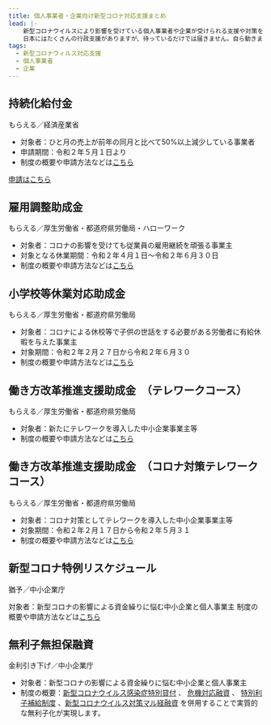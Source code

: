```yaml
---
title: 個人事業者・企業向け新型コロナ対応支援まとめ
lead: |-
    新型コロナウイルスにより影響を受けている個人事業者や企業が受けられる支援や対策をまとめました。
    日本にはたくさんの行政支援がありますが、待っているだけでは届きません。自ら動きましょう！
tags:
  - 新型コロナウィルス対応支援
  - 個人事業者
  - 企業
---
```

## 持続化給付金

もらえる／経済産業省

<panel text="個人事業主" number="100" unit="万円" note="最大"></panel>

<panel text="法人" number="200" unit="万円" note="最大"></panel>

<media href="https://www.youtube.com/watch?v=r2h035U4lcI"></media>

- 対象者：ひと月の売上が前年の同月と比べて50%以上減少している事業者
- 申請期間：令和２年５月１日より
- 制度の概要や申請方法などは[こちら](https://www.jizokuka-kyufu.jp/doc/pdf/r2_application_guidance_proprietor.pdf)

[申請はこちら](https://www.jizokuka-kyufu.jp/)

## 雇用調整助成金

もらえる／厚生労働省・都道府県労働局・ハローワーク

<panel text="対象労働者１人１日" number="8,330" unit="円" note="上限"></panel>

- 対象者：コロナの影響を受けても従業員の雇用継続を頑張る事業主
- 対象となる休業期間：令和２年４月１日～令和２年６月３０日
- 制度の概要や申請方法などは[こちら](https://www.mhlw.go.jp/content/000620879.pdf)

## 小学校等休業対応助成金

もらえる／厚生労働省・都道府県労働局

<panel text="対象労働者１人１日" number="8,330" unit="円" note="上限"></panel>

- 対象者：コロナによる休校等で子供の世話をする必要がある労働者に有給休暇を与えた事業主
- 対象期間：令和２年２月２７日から令和２年６月３０
- 制度の概要や申請方法などは[こちら](https://www.mhlw.go.jp/content/000622469.pdf)

## 働き方改革推進支援助成金　（テレワークコース）

もらえる／厚生労働省・都道府県労働局

<panel text="成果目標の達成状況により" number="150" unit="万円" note="最大"></panel>

- 対象者：新たにテレワークを導入した中小企業事業主等
- 制度の概要や申請方法などは[こちら](https://www.mhlw.go.jp/content/11909000/000622080.pdf)

## 働き方改革推進支援助成金　（コロナ対策テレワークコース）

もらえる／厚生労働省・都道府県労働局

<panel text="成果目標の達成状況により" number="150" unit="万円" note="最大"></panel>

- 対象者：コロナ対策としてテレワークを導入した中小企業事業主等
- 対象期間：令和２年２月１７日から令和２年５月３１
- 制度の概要や申請方法などは[こちら](https://www.mhlw.go.jp/content/11909000/000625872.pdf)

## 新型コロナ特例リスケジュール

猶予／中小企業庁

対象者：新型コロナの影響による資金繰りに悩む中小企業と個人事業主
制度の概要や申請方法などは[こちら](https://www.chusho.meti.go.jp/keiei/saisei/2020/200406saisei_tokurei.pdf)

## 無利子無担保融資

金利引き下げ／中小企業庁

<panel text="実質的に" raw="無利子<br>無担保"></panel>

- 対象者：新型コロナの影響による資金繰りに悩む中小企業と個人事業主
- 制度の概要：[新型コロナウイルス感染症特別貸付](https://seido-navi.mirasapo-plus.go.jp/supports/149) 、 [危機対応融資](https://seido-navi.mirasapo-plus.go.jp/supports/282) 、 [特別利子補給制度](https://seido-navi.mirasapo-plus.go.jp/supports/150) 、[新型コロナウイルス対策マル経融資](https://seido-navi.mirasapo-plus.go.jp/supports/151) を併用することで実質的な無利子化が実現します。
